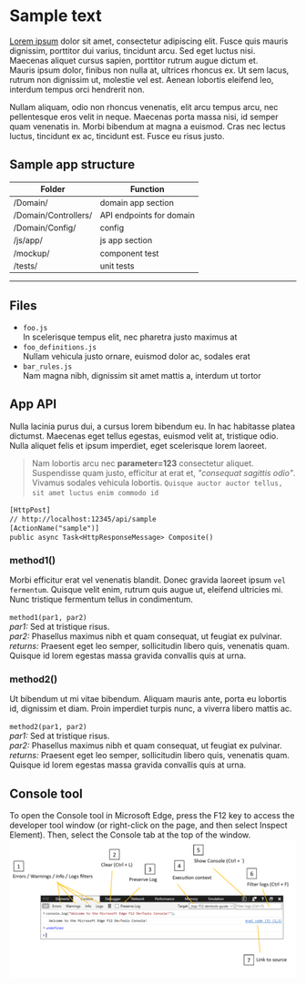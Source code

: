 ﻿# Sample text

[Lorem ipsum](https://www.lipsum.com/) dolor sit amet, consectetur adipiscing elit. Fusce quis mauris dignissim, porttitor dui varius, tincidunt arcu. 
Sed eget luctus nisi. Maecenas aliquet cursus sapien, porttitor rutrum augue dictum et.  
Mauris ipsum dolor, finibus non nulla at, ultrices rhoncus ex. Ut sem lacus, rutrum non dignissim ut, molestie vel est. Aenean lobortis eleifend leo, interdum tempus orci hendrerit non. 

Nullam aliquam, odio non rhoncus venenatis, elit arcu tempus arcu, nec pellentesque eros velit in neque. Maecenas porta massa nisi, id semper quam venenatis in. 
Morbi bibendum at magna a euismod. Cras nec lectus luctus, tincidunt ex ac, tincidunt est. Fusce eu risus justo.



## Sample app structure

| Folder | Function |
|--------|----------|
| /Domain/ | domain app section |
| /Domain/Controllers/	| API endpoints for domain |
| /Domain/Config/	| config |
| /js/app/	| js app section |
| /mockup/	| component test |
| /tests/	| unit tests |


--------
## Files

- `foo.js` <br> In scelerisque tempus elit, nec pharetra justo maximus at
- `foo_definitions.js` <br> Nullam vehicula justo ornare, euismod dolor ac, sodales erat
- `bar_rules.js` <br> Nam magna nibh, dignissim sit amet mattis a, interdum ut tortor



## App API

Nulla lacinia purus dui, a cursus lorem bibendum eu. In hac habitasse platea dictumst. Maecenas eget tellus egestas, euismod velit at, tristique odio. Nulla aliquet felis et ipsum imperdiet, eget scelerisque lorem laoreet.

> Nam lobortis arcu nec **parameter=123** consectetur aliquet.  
> Suspendisse quam justo, efficitur at erat et, _"consequat sagittis odio"_. Vivamus sodales vehicula lobortis. 
> `Quisque auctor auctor tellus, sit amet luctus enim commodo id`


```
[HttpPost]
// http://localhost:12345/api/sample
[ActionName("sample")]
public async Task<HttpResponseMessage> Composite()
```


### method1()

Morbi efficitur erat vel venenatis blandit. Donec gravida laoreet ipsum `vel fermentum`. Quisque velit enim, rutrum quis augue ut, eleifend ultricies mi. Nunc tristique fermentum tellus in condimentum.

`method1(par1, par2)`  
_par1:_ Sed at tristique risus.   
_par2:_ Phasellus maximus nibh et quam consequat, ut feugiat ex pulvinar.  
_returns:_ Praesent eget leo semper, sollicitudin libero quis, venenatis quam. Quisque id lorem egestas massa gravida convallis quis at urna. 



### method2()

Ut bibendum ut mi vitae bibendum. Aliquam mauris ante, porta eu lobortis id, dignissim et diam. Proin imperdiet turpis nunc, a viverra libero mattis ac.

`method2(par1, par2)`  
_par1:_ Sed at tristique risus.   
_par2:_ Phasellus maximus nibh et quam consequat, ut feugiat ex pulvinar.  
_returns:_ Praesent eget leo semper, sollicitudin libero quis, venenatis quam. Quisque id lorem egestas massa gravida convallis quis at urna. 


## Console tool

To open the Console tool in Microsoft Edge, press the F12 key to access the developer tool window (or right-click on the page, and then select Inspect Element). Then, select the Console tab at the top of the window.
![Console tool](images/console.png)

